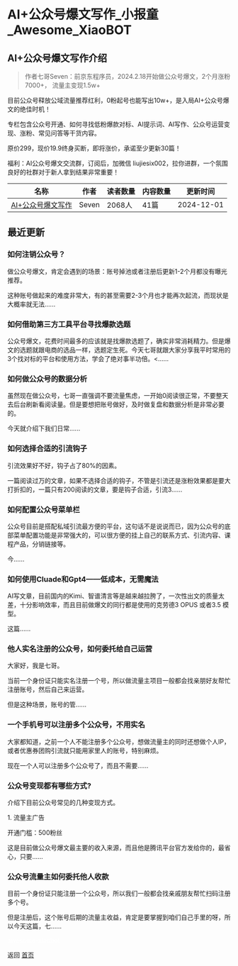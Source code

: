 # AI+公众号爆文写作_小报童_Awesome_XiaoBOT

## AI+公众号爆文写作介绍
> 作者七哥Seven：前京东程序员，2024.2.18开始做公众号爆文，2个月涨粉7000+， 流量主变现1.5w+    
    
目前公众号释放公域流量推荐红利，0粉起号也能写出10w+，是入局AI+公众号爆文的绝佳时机！    
    
专栏包含公众号开通、如何寻找低粉爆款对标、AI提示词、AI写作、公众号运营变现、涨粉、常见问答等干货内容。    
    
原价299，现价19.9终身买断，即将涨价，承诺至少更新30篇！    
    
福利：AI公众号爆文交流群，订阅后，加微信 liujiesix002，拉你进群，一个氛围良好的社群对于新人拿到结果非常重要！  
  


|名称|作者|读者数量|内容数量|更新时间|
|---|---|---|---|---|
|[AI+公众号爆文写作](https://xiaobot.net/p/six_seven?refer=0b133df9-27dc-423b-8101-639049001c13)|Seven|2068人|41篇|2024-12-01|

## 最近更新
### 如何注销公众号？

做公众号爆文，肯定会遇到的场景：账号掉池或者注册后更新1-2个月都没有曝光推荐。

这种账号做起来的难度非常大，有的甚至需要2-3个月也才能再次起流，而现状是大概率就无法......

### 如何借助第三方工具平台寻找爆款选题

公众号爆文，花费时间最多的应该就是找爆款选题了，确实非常消耗精力。但是爆文的选题就跟电商的选品一样，选题定生死。今天七哥就跟大家分享我平时常用的3个找对标的平台和使用方法，学会了绝对事半功倍。<......

### 如何做公众号的数据分析

虽然现在做公众号，七哥一直强调不要流量焦虑，一开始0阅读很正常，不要整天去后台刷新看阅读量。但是要想把账号做好，及时做复盘和数据分析是非常必要的。

今天就介绍下我们日常......

### 如何选择合适的引流钩子

引流效果好不好，钩子占了80%的因素。

一篇阅读过万的文章，如果不选择合适的钩子，不管是引流还是涨粉效果都是要大打折扣的，一篇只有200阅读的文章，要是钩子合适，引流3......

### 如何配置公众号菜单栏

公众号目前是搭配私域引流最方便的平台，这句话不是说说而已，因为公众号的底部菜单配置功能是非常强大的，可以很方便的挂上自己的联系方式、引流内容、课程产品，分销链接等。

今......

### 如何使用Cluade和Gpt4——低成本，无需魔法

AI写文章，目前国内的Kimi、智谱清言等是越来越拉胯了，一次性出文的质量太差，十分影响效率，而且目前做爆文的同行都是使用的克劳德3 OPUS 或者3.5
模型。

这篇......

### 他人实名注册的公众号，如何委托给自己运营

大家好，我是七哥。

当前一个身份证只能实名注册一个号，所以做流量主项目一般都会找亲朋好友帮忙注册账号，然后自己来运营。

但是这种场景，账号的管......

### 一个手机号可以注册多个公众号，不用实名

大家都知道，之前一个人不能注册多个公众号，想做流量主的同时还想做个人IP，或者优惠券团购引流就只能用家里人的账号，特别麻烦。

现在一个人可以注册多个公众号了，而且不需要......

### 公众号变现都有哪些方式?

介绍下目前公众号常见的几种变现方式。

1\. 流量主广告

开通门槛：500粉丝

这是目前做公众号爆文最主要的收入来源，而且他是腾讯平台官方发给你的，最省心，只要......

### 公众号流量主如何委托他人收款

目前一个身份证只能注册一个公众号，所以我们一般都会找亲戚朋友帮忙扫码注册多个号。

但是注册后，这个账号后期的流量主收益，肯定是要掌握到咱们自己手里的呀，所以今天这篇，七......


<a href="https://github.com/Reno9527/awesome-xiaobot" style="color: white; text-decoration: none;">awesome-xiaobot</a>

返回 [首页](../README.md)
